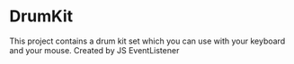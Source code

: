 # DrumKit
This project contains a drum kit set which you can use with your keyboard and your mouse. Created by JS EventListener
